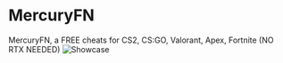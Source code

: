 # MercuryFN
MercuryFN, a FREE cheats for CS2, CS:GO, Valorant, Apex, Fortnite (NO RTX NEEDED)
![Showcase](https://i.imgur.com/uydYuLA.gif)
